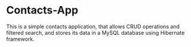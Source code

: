 # Contacts-App
This is a simple contacts application, that allows CRUD operations and filtered search, and stores its data in a MySQL database using Hibernate framework.
